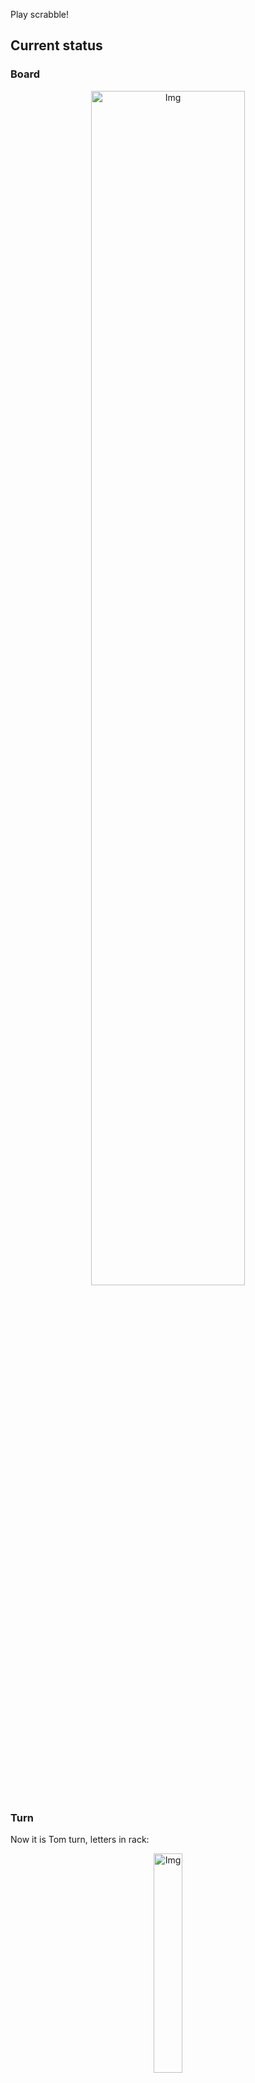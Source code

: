 
Play scrabble!
## Current status
### Board
<p align="center">
<img src="https://raw.githubusercontent.com/radosz99/radosz99/main/board.png" width=70% alt="Img"/>
    </p>
    
### Turn
Now it is Tom turn, letters in rack:
<p align="center">
<img src="https://raw.githubusercontent.com/radosz99/radosz99/main/rack.png" width=30% alt="Img"/>
</p>

### Game score
| Id | Player name | Points |
  | - | - | - |  
|0 | Tom | 263
|1 | Jerry | 258
## Make the move
Make the move and insert the letters by creating an [issue](https://github.com/radosz99/radosz99/issues/new?title=scrabble%7Cmove%7C7%3AA%3ARIDE&body=Just+push+%27Submit+new+issue%27+or+update+with+your+move.) according to the rules or...

## Possibly best moves  
Are you sure? :smiling_imp: :smiling_imp: :smiling_imp:
<details>
  <summary>Spoiler warning!</summary>
  
  | Id | Move | Issue link | Points |
  | - | - | - | - |  
|1| L:3:gauch | [scrabble&#124;move&#124;L:3:gauch](https://github.com/radosz99/radosz99/issues/new?title=scrabble%7Cmove%7CL%3A3%3Agauch&body=Just+push+%27Submit+new+issue%27+or+update+with+your+move.) | 22 
|2| 4:K:guaco | [scrabble&#124;move&#124;4:K:guaco](https://github.com/radosz99/radosz99/issues/new?title=scrabble%7Cmove%7C4%3AK%3Aguaco&body=Just+push+%27Submit+new+issue%27+or+update+with+your+move.) | 16 
|3| O:9:yuca | [scrabble&#124;move&#124;O:9:yuca](https://github.com/radosz99/radosz99/issues/new?title=scrabble%7Cmove%7CO%3A9%3Ayuca&body=Just+push+%27Submit+new+issue%27+or+update+with+your+move.) | 12 
|4| O:9:yagi | [scrabble&#124;move&#124;O:9:yagi](https://github.com/radosz99/radosz99/issues/new?title=scrabble%7Cmove%7CO%3A9%3Ayagi&body=Just+push+%27Submit+new+issue%27+or+update+with+your+move.) | 10 
|5| O:9:yuga | [scrabble&#124;move&#124;O:9:yuga](https://github.com/radosz99/radosz99/issues/new?title=scrabble%7Cmove%7CO%3A9%3Ayuga&body=Just+push+%27Submit+new+issue%27+or+update+with+your+move.) | 10 
|6| L:4:gach | [scrabble&#124;move&#124;L:4:gach](https://github.com/radosz99/radosz99/issues/new?title=scrabble%7Cmove%7CL%3A4%3Agach&body=Just+push+%27Submit+new+issue%27+or+update+with+your+move.) | 10 
|7| O:9:yug | [scrabble&#124;move&#124;O:9:yug](https://github.com/radosz99/radosz99/issues/new?title=scrabble%7Cmove%7CO%3A9%3Ayug&body=Just+push+%27Submit+new+issue%27+or+update+with+your+move.) | 9 
|8| O:9:yag | [scrabble&#124;move&#124;O:9:yag](https://github.com/radosz99/radosz99/issues/new?title=scrabble%7Cmove%7CO%3A9%3Ayag&body=Just+push+%27Submit+new+issue%27+or+update+with+your+move.) | 9 
|9| L:4:augh | [scrabble&#124;move&#124;L:4:augh](https://github.com/radosz99/radosz99/issues/new?title=scrabble%7Cmove%7CL%3A4%3Aaugh&body=Just+push+%27Submit+new+issue%27+or+update+with+your+move.) | 8 
|10| 5:L:caul | [scrabble&#124;move&#124;5:L:caul](https://github.com/radosz99/radosz99/issues/new?title=scrabble%7Cmove%7C5%3AL%3Acaul&body=Just+push+%27Submit+new+issue%27+or+update+with+your+move.) | 8 
</details>
    
## Latest moves

| Id | Type | Move / Letters to replace | Created words / New letters | Date | Points | Player | Who |
| - | - | - | - | - | - | - | - |
|17| INSERT | O:3:wolve | ['WOLVE'] | 11/25/2022, 11:53:34 | 15 | Jerry | [radosz99](github.com/radosz99) |
|16| INSERT | 9:K:touzy | ['TOUZY'] | 11/25/2022, 11:52:26 | 37 | Tom | [radosz99](github.com/radosz99) |
|15| INSERT | 7:L:have | ['HAVE'] | 11/25/2022, 11:51:27 | 42 | Jerry | [radosz99](github.com/radosz99) |
|14| INSERT | M:7:amused | ['AMUSED'] | 11/25/2022, 11:39:32 | 12 | Tom | [radosz99](github.com/radosz99) |
|13| INSERT | 14:G:oedipean | ['OEDIPEAN'] | 11/25/2022, 11:35:54 | 62 | Jerry | [radosz99](github.com/radosz99) |
|12| INSERT | 12:F:centroid | ['CENTROID'] | 11/25/2022, 11:34:49 | 76 | Tom | [radosz99](github.com/radosz99) |
|11| INSERT | H:9:loonie | ['LOONIE'] | 11/25/2022, 11:33:55 | 21 | Jerry | [radosz99](github.com/radosz99) |
|10| INSERT | 11:A:berry | ['BERRY'] | 11/25/2022, 11:33:14 | 26 | Tom | [radosz99](github.com/radosz99) |
|9| INSERT | 9:F:jell | ['JELL'] | 11/25/2022, 11:32:14 | 11 | Jerry | [radosz99](github.com/radosz99) |
|8| INSERT | F:7:soja | ['SOJA'] | 11/25/2022, 11:31:08 | 27 | Tom | [radosz99](github.com/radosz99) |
|7| INSERT | 14:A:berg | ['BERG'] | 11/25/2022, 11:28:57 | 27 | Jerry | [radosz99](github.com/radosz99) |
|6| INSERT | B:9:keelie | ['KEELIE'] | 11/25/2022, 11:27:37 | 20 | Tom | [radosz99](github.com/radosz99) |
|5| INSERT | F:3:ham | ['HAM'] | 11/25/2022, 11:26:38 | 14 | Jerry | [radosz99](github.com/radosz99) |
|4| INSERT | B:4:quit | ['QUIT'] | 11/25/2022, 11:25:26 | 15 | Tom | [radosz99](github.com/radosz99) |
|3| INSERT | 4:B:qindar | ['QINDAR'] | 11/25/2022, 11:24:40 | 32 | Jerry | [radosz99](github.com/radosz99) |
|2| INSERT | 9:B:kex | ['KEX'] | 11/25/2022, 11:23:52 | 24 | Tom | [radosz99](github.com/radosz99) |
|1| INSERT | D:3:antefix | ['ANTEFIX'] | 11/25/2022, 11:22:28 | 34 | Jerry | [radosz99](github.com/radosz99) |
|0| INSERT | 7:D:fasten | ['FASTEN'] | 11/25/2022, 11:21:33 | 26 | Tom | [radosz99](github.com/radosz99) |